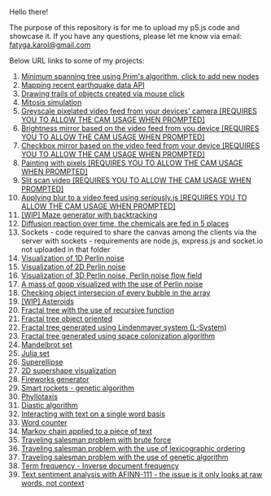 Hello there!

The purpose of this repository is for me to upload my p5.js code and showcase it.
If you have any questions, please let me know via email: fatyga.karol@gmail.com

Below URL links to some of my projects:
1. [Minimum spanning tree using Prim's algorithm, click to add new nodes](https://karolef.github.io/p5_js/MinimumSpanningTree/index.html)
2. [Mapping recent earthquake data API](https://karolef.github.io/p5_js/MappingEarthquakeAPI/empty-example/)
3. [Drawing trails of objects created via mouse click](https://karolef.github.io/p5_js/DrawingObjectTrails/empty-example/index.html)
4. [Mitosis simulation](https://karolef.github.io/p5_js/MitosisSimulation/empty-example/index.html)
5. [Greyscale pixelated video feed from your devices' camera [REQUIRES YOU TO ALLOW THE CAM USAGE WHEN PROMPTED]](https://karolef.github.io/p5_js/GreyscalePixelatedVideoFeed/empty-example/index.html)
6. [Brightness mirror based on the video feed from you device [REQUIRES YOU TO ALLOW THE CAM USAGE WHEN PROMPTED]](https://karolef.github.io/p5_js/BrightnessMirror/empty-example/index.html)
7. [Checkbox mirror based on the video feed from your device [REQUIRES YOU TO ALLOW THE CAM USAGE WHEN PROMPTED]](https://karolef.github.io/p5_js/CheckboxMirror/empty-example/index.html)
8. [Painting with pixels [REQUIRES YOU TO ALLOW THE CAM USAGE WHEN PROMPTED]](https://karolef.github.io/p5_js/PaintingWithPixels/empty-example/index.html)
9. [Slit scan video [REQUIRES YOU TO ALLOW THE CAM USAGE WHEN PROMPTED]](https://karolef.github.io/p5_js/SlitScanVideo/empty-example/index.html)
10. [Applying blur to a video feed using seriously.js [REQUIRES YOU TO ALLOW THE CAM USAGE WHEN PROMPTED]](https://karolef.github.io/p5_js/BlurWithSeriouslyJs/empty-example/index.html)
11. [[WIP] Maze generator with backtracking](https://karolef.github.io/p5_js/MazeGeneratorRecursiveBacktracker/empty-example/)
12. [Diffusion reaction over time, the chemicals are fed in 5 places](https://karolef.github.io/p5_js/ReactionDiffusion/empty-example/)
13. Sockets - code required to share the canvas among the clients via the server with sockets - requirements are node.js, express.js and socket.io not uploaded in that folder
14. [Visualization of 1D Perlin noise](https://karolef.github.io/p5_js/VisualizationOf1DPerlinNoise/empty-example/)
15. [Visualization of 2D Perlin noise](https://karolef.github.io/p5_js/VisualizationOf2DPerlinNoise/empty-example/)
16. [Visualization of 3D Perlin noise, Perlin noise flow field](https://karolef.github.io/p5_js/PerlinNoiseFlowField/empty-example/)
17. [A mass of goop visualized with the use of Perlin noise](https://karolef.github.io/p5_js/AMassOfGoop/empty-example/)
18. [Checking object intersecion of every bubble in the array](https://karolef.github.io/p5_js/ObjectIntersection/empty-example/)
19. [[WIP] Asteroids](https://karolef.github.io/p5_js/Asteroids/empty-example/)
20. [Fractal tree with the use of recursive function](https://karolef.github.io/p5_js/RecursiveFractalTree/empty-example/)
21. [Fractal tree object oriented](https://karolef.github.io/p5_js/ObjectOrientedFractalTree/empty-example/)
22. [Fractal tree generated using Lindenmayer system (L-System)](https://karolef.github.io/p5_js/LSystemFractalTree/empty-example/)
23. [Fractal tree generated using space colonization algorithm](https://karolef.github.io/p5_js/SpaceColonizationFractalTree/empty-example/)
24. [Mandelbrot set](https://karolef.github.io/p5_js/MandelbrotSet/empty-example/)
25. [Julia set](https://karolef.github.io/p5_js/JuliaSet/empty-example/)
26. [Superellipse](https://karolef.github.io/p5_js/Superellipse/empty-example/)
26. [2D supershape visualization](https://karolef.github.io/p5_js/2DSupershape/empty-example/)
27. [Fireworks generator](https://karolef.github.io/p5_js/Fireworks/empty-example/index.html)
28. [Smart rockets - genetic algorithm](https://karolef.github.io/p5_js/SmartRockets/empty-example/index.html)
29. [Phyllotaxis](https://karolef.github.io/p5_js/Phyllotaxis/empty-example/)
30. [Diastic algorithm](https://karolef.github.io/p5_js/DiasticAlgorithm/empty-example/index.html)
31. [Interacting with text on a single word basis](https://karolef.github.io/p5_js/InteractionWithText/empty-example/index.html)
32. [Word counter](https://karolef.github.io/p5_js/WordCounter/empty-example/)
33. [Markov chain applied to a piece of text](https://karolef.github.io/p5_js/MarkovChain/empty-example/)
34. [Traveling salesman problem with brute force](https://karolef.github.io/p5_js/BruteForcingTravelingSalesmanProblem/empty-example/index.html)
35. [Traveling salesman problem with the use of lexicographic ordering](https://karolef.github.io/p5_js/LexicographicOrderingTravelingSalesmanProblem/empty-example/index.html)
36. [Traveling salesman problem with the use of genetic algorithm](https://karolef.github.io/p5_js/GeneticAlgorithmTravelingSalesmanProblem/empty-example/index.html)
37. [Term frequency - Inverse document frequency](https://karolef.github.io/p5_js/TFIDF/empty-example/index.html)
38. [Text sentiment analysis with AFINN-111 - the issue is it only looks at raw words, not context](https://karolef.github.io/p5_js/SentimentAnalysisAFINN-111/empty-example/index.html)
